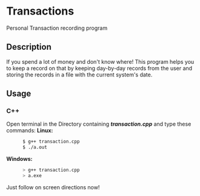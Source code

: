# Transactions
Personal Transaction recording program
## Description
If you spend a lot of money and don't know where! This program helps you to keep a record on that by keeping day-by-day records from the user and storing the records in a file with the current system's date.
## Usage
### C++
Open terminal in the Directory containing **_transaction.cpp_** and type these commands:
**Linux:**
  ```bash
        $ g++ transaction.cpp
        $ ./a.out
  ```
**Windows:**
  ```bash
        > g++ transaction.cpp
        > a.exe
  ```
Just follow on screen directions now!
